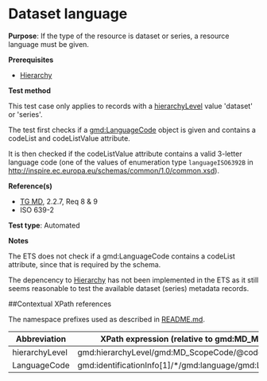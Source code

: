 # Dataset language

**Purpose**: If the type of the resource is dataset or series, a resource language must be given.

**Prerequisites**

* [Hierarchy](./hierarchy)

**Test method**

This test case only applies to records with a [hierarchyLevel](#hierarchyLevel) value 'dataset' or 'series'.

The test first checks if a [gmd:LanguageCode](#langcode) object is given and contains a codeList and codeListValue attribute.

It is then checked if the codeListValue attribute contains a valid 3-letter language code (one of the values of enumeration type `languageISO6392B` in http://inspire.ec.europa.eu/schemas/common/1.0/common.xsd).

**Reference(s)**	 

* [TG MD](./README.md#ref_TG_MD), 2.2.7, Req 8 & 9
* ISO 639-2

**Test type**: Automated

**Notes**

The ETS does not check if a gmd:LanguageCode contains a codeList attribute, since that is required by the schema.

The depencency to [Hierarchy](./hierarchy) has not been implemented in the ETS as it still seems reasonable to test the available dataset (series) metadata records.  

##Contextual XPath references

The namespace prefixes used as described in [README.md](./README.md#namespaces).

Abbreviation                                   |  XPath expression (relative to gmd:MD_Metadata)
-----------------------------------------------| -------------------------------------------------------------------------
<a name="hierarchyLevel"></a> hierarchyLevel | gmd:hierarchyLevel/gmd:MD_ScopeCode/@codeListValue
<a name="langcode"></a> LanguageCode  | gmd:identificationInfo[1]/\*/gmd:language/gmd:LanguageCode
